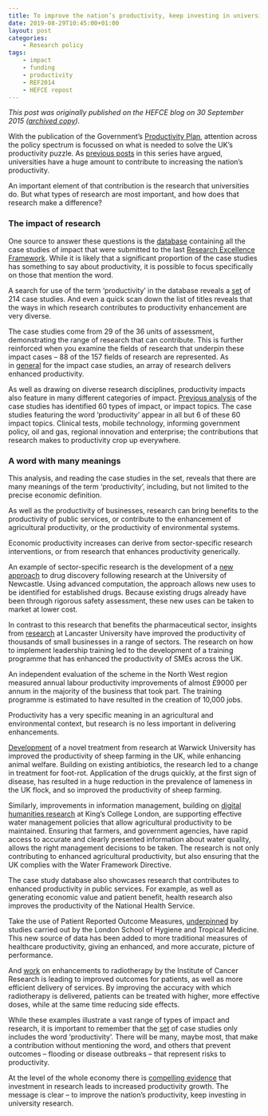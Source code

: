 ```yaml
---
title: To improve the nation’s productivity, keep investing in university research
date: 2019-08-29T10:45:00+01:00
layout: post
categories:
    - Research policy
tags:
    - impact
    - funding
    - productivity
    - REF2014
    - HEFCE repost
---
```


*This post was originally published on the HEFCE blog on 30 September 2015 ([archived copy](https://webarchive.nationalarchives.gov.uk/20180405115540/http://blog.hefce.ac.uk/2015/09/30/to-improve-the-nations-productivity-keep-investing-in-university-research/)).*

With the publication of the Government’s [Productivity Plan](https://www.gov.uk/government/publications/fixing-the-foundations-creating-a-more-prosperous-nation), attention across the policy spectrum is focussed on what is needed to solve the UK’s productivity puzzle. As [previous posts](http://blog.hefce.ac.uk/category/productivity/) in this series have argued, universities have a huge amount to contribute to increasing the nation’s productivity.

An important element of that contribution is the research that universities do. But what types of research are most important, and how does that research make a difference?

### The impact of research

One source to answer these questions is the [database](http://impact.ref.ac.uk/) containing all the case studies of impact that were submitted to the last [Research Excellence Framework](http://ref.ac.uk). While it is likely that a significant proportion of the case studies has something to say about productivity, it is possible to focus specifically on those that mention the word.

A search for use of the term ‘productivity’ in the database reveals a [set](http://impact.ref.ac.uk/CaseStudies/Results.aspx?val=impact:productivity%20OR%20summary:productivity%20OR%20title:productivity) of 214 case studies. And even a quick scan down the list of titles reveals that the ways in which research contributes to productivity enhancement are very diverse.

The case studies come from 29 of the 36 units of assessment, demonstrating the range of research that can contribute. This is further reinforced when you examine the fields of research that underpin these impact cases – 88 of the 157 fields of research are represented. As in [general](http://blogs.kcl.ac.uk/policywonkers/diversity-of-disciplines-drives-research-impact/) for the impact case studies, an array of research delivers enhanced productivity.

As well as drawing on diverse research disciplines, productivity impacts also feature in many different categories of impact. [Previous analysis](https://www.kcl.ac.uk/policy-institute/research-analysis/nature-scale-beneficiaries-research-impact) of the case studies has identified 60 types of impact, or impact topics. The case studies featuring the word ‘productivity’ appear in all but 6 of these 60 impact topics. Clinical tests, mobile technology, informing government policy, oil and gas, regional innovation and enterprise; the contributions that research makes to productivity crop up everywhere.

### A word with many meanings

This analysis, and reading the case studies in the set, reveals that there are many meanings of the term ‘productivity’, including, but not limited to the precise economic definition.

As well as the productivity of businesses, research can bring benefits to the productivity of public services, or contribute to the enhancement of agricultural productivity, or the productivity of environmental systems.

Economic productivity increases can derive from sector-specific research interventions, or from research that enhances productivity generically.

An example of sector-specific research is the development of a [new approach](http://impact.ref.ac.uk/CaseStudies/CaseStudy.aspx?Id=21791) to drug discovery following research at the University of Newcastle. Using advanced computation, the approach allows new uses to be identified for established drugs. Because existing drugs already have been through rigorous safety assessment, these new uses can be taken to market at lower cost.

In contrast to this research that benefits the pharmaceutical sector, insights from [research](http://impact.ref.ac.uk/CaseStudies/CaseStudy.aspx?Id=43589) at Lancaster University have improved the productivity of thousands of small businesses in a range of sectors. The research on how to implement leadership training led to the development of a training programme that has enhanced the productivity of SMEs across the UK.

An independent evaluation of the scheme in the North West region measured annual labour productivity improvements of almost £9000 per annum in the majority of the business that took part. The training programme is estimated to have resulted in the creation of 10,000 jobs.

Productivity has a very specific meaning in an agricultural and environmental context, but research is no less important in delivering enhancements.

[Development](http://impact.ref.ac.uk/CaseStudies/CaseStudy.aspx?Id=2378) of a novel treatment from research at Warwick University has improved the productivity of sheep farming in the UK, while enhancing animal welfare. Building on existing antibiotics, the research led to a change in treatment for foot-rot. Application of the drugs quickly, at the first sign of disease, has resulted in a huge reduction in the prevalence of lameness in the UK flock, and so improved the productivity of sheep farming.

Similarly, improvements in information management, building on [digital humanities research](http://impact.ref.ac.uk/CaseStudies/CaseStudy.aspx?Id=41316) at King’s College London, are supporting effective water management policies that allow agricultural productivity to be maintained. Ensuring that farmers, and government agencies, have rapid access to accurate and clearly presented information about water quality, allows the right management decisions to be taken. The research is not only contributing to enhanced agricultural productivity, but also ensuring that the UK complies with the Water Framework Directive.

The case study database also showcases research that contributes to enhanced productivity in public services. For example, as well as generating economic value and patient benefit, health research also improves the productivity of the National Health Service.

Take the use of Patient Reported Outcome Measures, [underpinned](http://impact.ref.ac.uk/CaseStudies/CaseStudy.aspx?Id=41461) by studies carried out by the London School of Hygiene and Tropical Medicine. This new source of data has been added to more traditional measures of healthcare productivity, giving an enhanced, and more accurate, picture of performance.

And [work](http://impact.ref.ac.uk/CaseStudies/CaseStudy.aspx?Id=42007) on enhancements to radiotherapy by the Institute of Cancer Research is leading to improved outcomes for patients, as well as more efficient delivery of services. By improving the accuracy with which radiotherapy is delivered, patients can be treated with higher, more effective doses, while at the same time reducing side effects.

While these examples illustrate a vast range of types of impact and research, it is important to remember that the [set](http://impact.ref.ac.uk/CaseStudies/Results.aspx?val=impact:productivity%20OR%20summary:productivity%20OR%20title:productivity) of case studies only includes the word ‘productivity’. There will be many, maybe most, that make a contribution without mentioning the word, and others that prevent outcomes – flooding or disease outbreaks – that represent risks to productivity.

At the level of the whole economy there is [compelling evidence](http://sciencecampaign.org.uk/?p=14109) that investment in research leads to increased productivity growth. The message is clear – to improve the nation’s productivity, keep investing in university research.
